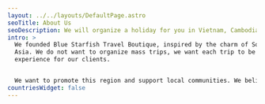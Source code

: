 ```yaml
---
layout: ../../layouts/DefaultPage.astro
seoTitle: About Us
seoDescription: We will organize a holiday for you in Vietnam, Cambodia and Laos.
intro: >
  We founded Blue Starfish Travel Boutique, inspired by the charm of Southeast
  Asia. We do not want to organize mass trips, we want each trip to be a unique
  experience for our clients.


  We want to promote this region and support local communities. We believe that thanks to this we will guarantee you authentic and unforgettable moments in this part of Asia.
countriesWidget: false
---
```


